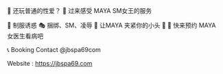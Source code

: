 💋 还玩普通的性爱？
🌊 过来感受 MAYA SM女王的服务

🥼 制服诱惑
🎭 捆绑、SM、凌辱
🌭 让MAYA 夹紧你的小头 🌭
💉 快来预约 MAYA 女医生看病吧

📞 Booking Contact @jbspa69com

Website : https://jbspa69.com
